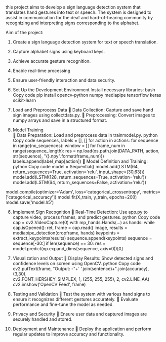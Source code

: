 this project aims to develop a sign language detection system that translates hand gestures into text 
or speech. The system is designed to assist in communication for the deaf and hard-of-hearing 
community by recognizing and interpreting signs corresponding to the alphabet.

Aim of the project: 
1. Create a sign language detection system for text or speech translation. 
2. Capture alphabet signs using keyboard keys. 
3. Achieve accurate gesture recognition. 
4. Enable real-time processing. 
5. Ensure user-friendly interaction and data security.

3. Set Up the Development Environment 
Install necessary libraries: 
bash 
Copy code 
pip install opencv-python numpy mediapipe tensorflow keras scikit-learn

5. Load and Preprocess Data 
 Data Collection: Capture and save hand sign images using collectdata.py. 
 Preprocessing: Convert images to numpy arrays and save in a structured format.
  
7. Model Training  
 Data Preparation: Load and preprocess data in trainmodel.py. 
python 
Copy code 
sequences, labels = [], [] 
for action in actions: 
    for sequence in range(no_sequences): 
        window = [] 
        for frame_num in range(sequence_length): 
            res = np.load(os.path.join(DATA_PATH, action, str(sequence), 
"{}.npy".format(frame_num))) 
         labels.append(label_map[action]) 
 Model Definition and Training: 
python 
Copy code 
model = Sequential() 
model.add(LSTM(64, return_sequences=True, activation='relu', input_shape=(30,63))) 
model.add(LSTM(128, return_sequences=True, activation='relu')) 
model.add(LSTM(64, return_sequences=False, activation='relu')) 
 
model.compile(optimizer='Adam', loss='categorical_crossentropy', 
metrics=['categorical_accuracy']) 
model.fit(X_train, y_train, epochs=200) 
model.save('model.h5') 

6. Implement Sign Recognition 
 Real-Time Detection: Use app.py to capture video, process frames, and predict gestures. 
python 
Copy code 
cap = cv2.VideoCapture(0) 
with mp_hands.Hands(...) as hands: 
  while cap.isOpened(): 
        ret, frame = cap.read() 
        image, results = mediapipe_detection(cropframe, hands) 
        keypoints = extract_keypoints(results) 
        sequence.append(keypoints) 
        sequence = sequence[-30:] 
        if len(sequence) == 30: 
            res = model.predict(np.expand_dims(sequence, axis=0))[0] 
      
7. Visualization and Output 
 Display Results: Show detected signs and confidence levels on screen using OpenCV. 
python 
Copy code 
cv2.putText(frame, "Output: -"+' '.join(sentence)+''.join(accuracy), (3,30),  
            cv2.FONT_HERSHEY_SIMPLEX, 1, (255, 255, 255), 2, cv2.LINE_AA) 
cv2.imshow('OpenCV Feed', frame) 

8. Testing and Validation 
 Test the system with various hand signs to ensure it recognizes different gestures 
accurately. 
 Evaluate performance and fine-tune the model as needed.

10. Privacy and Security 
 Ensure user data and captured images are securely handled and stored.

12. Deployment and Maintenance
 Deploy the application and perform regular updates to improve accuracy and functionality. 
